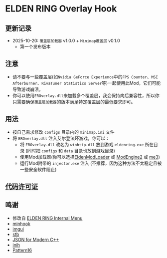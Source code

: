 # ELDEN RING Overlay Hook

## 更新记录
* 2025-10-20: `覆盖层加载器` v1.0.0 + `Minimap覆盖层` v0.1.0
  + 第一个发布版本

## 注意
* 请不要与一些覆盖层(如`Nvidia GeForce Experience`中的`FPS Counter`、`MSI Afterburner`、`RivaTuner Statistics Server`等)一起使用此Mod，它们可能导致游戏崩溃。
* 你可以使用`EROverlay.dll`来加载多个覆盖层，我会保持向后兼容性，所以你只需要确保`覆盖层加载器`的版本满足特定覆盖层的最低要求即可。

## 用法
* 按自己需求修改 `configs` 目录内的 `minimap.ini` 文件
* 将 `EROverlay.dll` 注入艾尔登法环游戏，你可以：
  + 将 `EROverlay.dll` 改名为 `winhttp.dll` 放到游戏 `eldenring.exe` 所在目录 (同时把 `configs` 和 `data` 目录也放到游戏目录)
  + 使用Mod加载器(你可以选择[EldenModLoader](https://www.nexusmods.com/eldenring/mods/117) 或 [ModEngine2](https://github.com/soulsmods/ModEngine2) 或 [me3](https://github.com/garyttierney/me3))
  + 运行Mod附带的 `injector.exe` 注入 (不推荐，因为这种方法不太稳定且被一些安全软件阻止)

## [代码许可证](https://github.com/soarqin/EROverlay/blob/master/LICENSE)

## 鸣谢
* 修改自 [ELDEN RING Internal Menu](https://github.com/NightFyre/ELDENRING-INTERNAL)
* [minhook](https://github.com/TsudaKageyu/minhook)
* [imgui](https://github.com/ocornut/imgui)
* [stb](https://github.com/nothings/stb)
* [JSON for Modern C++]( https://github.com/nlohmann/json)
* [inih](https://github.com/benhoyt/inih)
* [Pattern16](https://github.com/Dasaav-dsv/Pattern16)
